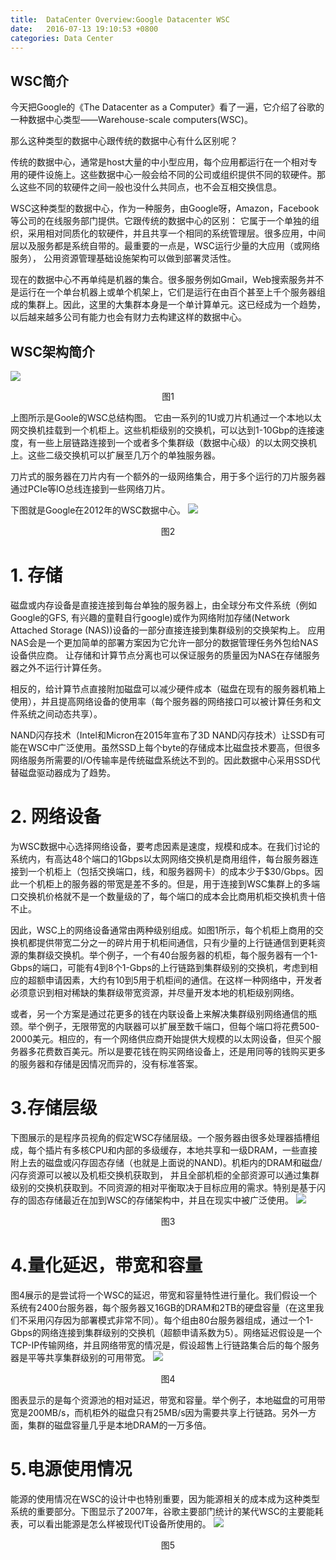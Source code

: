 ```yaml
---
title:  DataCenter Overview:Google Datacenter WSC
date:   2016-07-13 19:10:53 +0800
categories: Data Center
---
```

## WSC简介

今天把Google的《The Datacenter as a Computer》看了一遍，它介绍了谷歌的一种数据中心类型——Warehouse-scale computers(WSC)。 

那么这种类型的数据中心跟传统的数据中心有什么区别呢？

传统的数据中心，通常是host大量的中小型应用，每个应用都运行在一个相对专用的硬件设施上。这些数据中心一般会给不同的公司或组织提供不同的软硬件。那么这些不同的软硬件之间一般也没什么共同点，也不会互相交换信息。

WSC这种类型的数据中心，作为一种服务，由Google呀，Amazon，Facebook等公司的在线服务部门提供。它跟传统的数据中心的区别： 它属于一个单独的组织，采用相对同质化的软硬件，并且共享一个相同的系统管理层。很多应用，中间层以及服务都是系统自带的。最重要的一点是，WSC运行少量的大应用（或网络服务）， 公用资源管理基础设施架构可以做到部署灵活性。

现在的数据中心不再单纯是机器的集合。很多服务例如Gmail，Web搜索服务并不是运行在一个单台机器上或单个机架上，它们是运行在由百个甚至上千个服务器组成的集群上。因此，这里的大集群本身是一个单计算单元。这已经成为一个趋势，以后越来越多公司有能力也会有财力去构建这样的数据中心。

## WSC架构简介

![](/images/DC/1.PNG)
<center>图1</center>

上图所示是Goole的WSC总结构图。 它由一系列的1U或刀片机通过一个本地以太网交换机挂载到一个机柜上。这些机柜级别的交换机，可以达到1-10Gbp的连接速度，有一些上层链路连接到一个或者多个集群级（数据中心级）的以太网交换机上。这些二级交换机可以扩展至几万个的单独服务器。

刀片式的服务器在刀片内有一个额外的一级网络集合，用于多个运行的刀片服务器通过PCIe等IO总线连接到一些网络刀片。

下图就是Google在2012年的WSC数据中心。
![](/images/DC/2.PNG)
<center>图2</center>

# 1. 存储
磁盘或内存设备是直接连接到每台单独的服务器上，由全球分布文件系统（例如Google的GFS, 有兴趣的童鞋自行google)或作为网络附加存储(Network Attached Storage (NAS))设备的一部分直接连接到集群级别的交换架构上。 应用NAS会是一个更加简单的部署方案因为它允许一部分的数据管理任务外包给NAS设备供应商。 让存储和计算节点分离也可以保证服务的质量因为NAS在存储服务器之外不运行计算任务。

相反的，给计算节点直接附加磁盘可以减少硬件成本（磁盘在现有的服务器机箱上使用），并且提高网络设备的使用率（每个服务器的网络接口可以被计算任务和文件系统之间动态共享）。

NAND闪存技术（Intel和Micron在2015年宣布了3D NAND闪存技术）让SSD有可能在WSC中广泛使用。虽然SSD上每个byte的存储成本比磁盘技术要高，但很多网络服务所需要的I/O传输率是传统磁盘系统达不到的。因此数据中心采用SSD代替磁盘驱动器成为了趋势。

# 2. 网络设备
为WSC数据中心选择网络设备，要考虑因素是速度，规模和成本。在我们讨论的系统内，有高达48个端口的1Gbps以太网网络交换机是商用组件，每台服务器连接到一个机柜上（包括交换端口，线，和服务器网卡）的成本少于$30/Gbps。因此一个机柜上的服务器的带宽是差不多的。但是，用于连接到WSC集群上的多端口交换机价格就不是一个数量级的了，每个端口的成本会比商用机柜交换机贵十倍不止。

因此，WSC上的网络设备通常由两种级别组成。如图1所示，每个机柜上商用的交换机都提供带宽二分之一的碎片用于机柜间通信，只有少量的上行链通信到更耗资源的集群级交换机。举个例子，一个有40台服务器的机柜，每个服务器有一个1-Gbps的端口，可能有4到8个1-Gbps的上行链路到集群级别的交换机，考虑到相应的超额申请因素，大约有10到5用于机柜间的通信。在这样一种网络中，开发者必须意识到相对稀缺的集群级带宽资源，并尽量开发本地的机柜级别网络。

或者，另一个方案是通过花更多的钱在内联设备上来解决集群级别网络通信的瓶颈。举个例子，无限带宽的内联器可以扩展至数千端口，但每个端口将花费500-2000美元。相应的，有一个网络供应商开始提供大规模的以太网设备，但买个服务器多花费数百美元。所以是要花钱在购买网络设备上，还是用同等的钱购买更多的服务器和存储是因情况而异的，没有标准答案。

# 3.存储层级
下图展示的是程序员视角的假定WSC存储层级。一个服务器由很多处理器插槽组成，每个插片有多核CPU和内部的多级缓存，本地共享和一级DRAM，一些直接附上去的磁盘或闪存固态存储（也就是上面说的NAND)。机柜内的DRAM和磁盘/闪存资源可以被以及机柜交换机获取到， 并且全部机柜的全部资源可以通过集群级别的交换机获取到。不同资源的相对平衡取决于目标应用的需求。特别是基于闪存的固态存储最近在加到WSC的存储架构中，并且在现实中被广泛使用。
![](/images/DC/3.PNG)
<center>图3</center>

# 4.量化延迟，带宽和容量
图4展示的是尝试将一个WSC的延迟，带宽和容量特性进行量化。我们假设一个系统有2400台服务器，每个服务器又16GB的DRAM和2TB的硬盘容量（在这里我们不采用闪存因为部署模式非常不同）。每个组由80台服务器组成，通过一个1-Gbps的网络连接到集群级别的交换机（超额申请系数为5）。网络延迟假设是一个TCP-IP传输网络，并且网络带宽的情况是，假设超售上行链路集合后的每个服务器是平等共享集群级别的可用带宽。
![](/images/DC/4.PNG)
<center>图4</center>

图表显示的是每个资源池的相对延迟，带宽和容量。举个例子，本地磁盘的可用带宽是200MB/s，而机柜外的磁盘只有25MB/s因为需要共享上行链路。另外一方面，集群的磁盘容量几乎是本地DRAM的一万多倍。

# 5.电源使用情况
能源的使用情况在WSC的设计中也特别重要，因为能源相关的成本成为这种类型系统的重要部分。下图显示了2007年，谷歌主要部门统计的某代WSC的主要能耗表，可以看出能源是怎么样被现代IT设备所使用的。
![](/images/DC/5.PNG)
<center>图5</center>